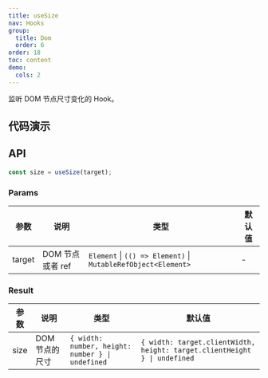 ```yaml
---
title: useSize
nav: Hooks
group:
  title: Dom
  order: 6
order: 18
toc: content
demo:
  cols: 2
---
```


监听 DOM 节点尺寸变化的 Hook。

## 代码演示

<!-- prettier-ignore -->
<code src="./demo/demo1.tsx"></code>
<code src="./demo/demo2.tsx"></code>

## API

```typescript
const size = useSize(target);
```

### Params

| 参数 | 说明 | 类型 | 默认值 |
| --- | --- | --- | --- |
| target | DOM 节点或者 ref | `Element` \| `(() => Element)` \| `MutableRefObject<Element>` | - |

### Result

| 参数 | 说明 | 类型 | 默认值 |
| --- | --- | --- | --- |
| size | DOM 节点的尺寸 | `{ width: number, height: number } \| undefined` | `{ width: target.clientWidth, height: target.clientHeight } \| undefined` |
